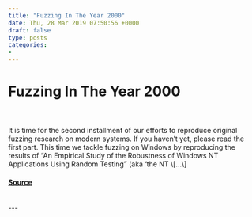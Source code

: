 ```yaml
---
title: "Fuzzing In The Year 2000"
date: Thu, 28 Mar 2019 07:50:56 +0000
draft: false
type: posts
categories: 
- 
---
```

# Fuzzing In The Year 2000

<br/>

<br/>
It is time for the second installment of our efforts to reproduce original fuzzing research on modern systems. If you haven’t yet, please read the first part. This time we tackle fuzzing on Windows by reproducing the results of “An Empirical Study of the Robustness of Windows NT Applications Using Random Testing” (aka ‘the NT \[…\]

#### [Source](https://blog.trailofbits.com/2019/03/28/fuzzing-in-the-year-2000/)

<br/>
---
